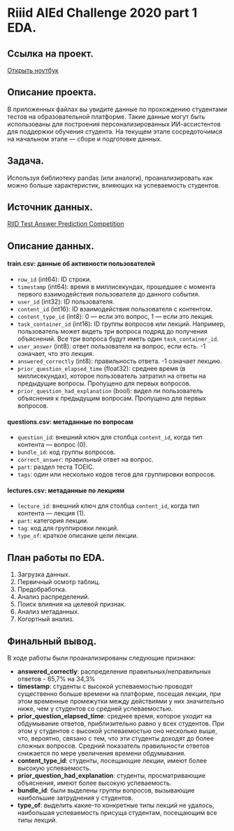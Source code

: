 # Riiid AIEd Challenge 2020 part 1 EDA.

## Ссылка на проект.
[Открыть ноутбук](https://github.com/Vendor62/MIPT_practice/blob/main/homework/py_hw_1/RIIID_AIED_EDA.ipynb)

## Описание проекта.
В приложенных файлах вы увидите данные по прохождению студентами тестов на образовательной платформе. Такие данные могут быть использованы для построения персонализированных ИИ-ассистентов для поддержки обучения студента. На текущем этапе сосредоточимся на начальном этапе — сборе и подготовке данных.

## Задача.
Используя библиотеку pandas (или аналоги), проанализировать как можно больше характеристик, влияющих на успеваемость студентов.

## Источник данных.
[RIID Test Answer Prediction Competition](https://www.kaggle.com/competitions/riiid-test-answer-prediction/overview)

## Описание данных.
#### train.csv: данные об активности пользователей
- `row_id` (int64): ID строки.
- `timestamp` (int64): время в миллисекундах, прошедшее с момента первого взаимодействия пользователя до данного события.
- `user_id` (int32): ID пользователя.
- `content_id` (int16): ID взаимодействия пользователя с контентом.
- `content_type_id` (int8): 0 — если это вопрос, 1 — если это лекция.
- `task_container_id` (int16): ID группы вопросов или лекций. Например, пользователь может видеть три вопроса подряд до получения объяснений. Все три вопроса будут иметь один `task_container_id`.
- `user_answer` (int8): ответ пользователя на вопрос, если есть. -1 означает, что это лекция.
- `answered_correctly` (int8): правильность ответа. -1 означает лекцию.
- `prior_question_elapsed_time` (float32): среднее время (в миллисекундах), которое пользователь затратил на ответы на предыдущие вопросы. Пропущено для первых вопросов.
- `prior_question_had_explanation` (bool): видел ли пользователь объяснения к предыдущим вопросам. Пропущено для первых вопросов.

#### questions.csv: метаданные по вопросам
- `question_id`: внешний ключ для столбца `content_id`, когда тип контента — вопрос (0).
- `bundle_id`: код группы вопросов.
- `correct_answer`: правильный ответ на вопрос.
- `part`: раздел теста TOEIC.
- `tags`: один или несколько кодов тегов для группировки вопросов.

#### lectures.csv: метаданные по лекциям
- `lecture_id`: внешний ключ для столбца `content_id`, когда тип контента — лекция (1).
- `part`: категория лекции.
- `tag`: код для группировки лекций.
- `type_of`: краткое описание цели лекции.

## План работы по EDA.
1. Загрузка данных.
2. Первичный осмотр таблиц.
3. Предобработка.
4. Анализ распределений.
5. Поиск влияния на целевой признак.
6. Анализ метаданных.
7. Когортный анализ.

## Финальный вывод.
В ходе работы были проанализированы следующие признаки: 
- **answered_correctly**: распределение правильных/неправильных ответов - 65,7% на 34,3%  
- **timestamp**: студенты с высокой успеваемостью проводят существенно больше времени на платформе, посещая лекции, при этом временные промежутки между действиями у них значительно ниже, чем у студентов со средней успеваемостью.
- **prior_question_elapsed_time**: среднее время, которое уходит на обдумывание ответов, приблизительно равно у всех студентов. При этом у студентов с высокой успеваемостью оно несколько выше, что, вероятно, связано с тем, что эти студенты доходят до более сложных вопросов. Средний показатель правильности ответов снижается по мере увеличения времени обдумывания.
- **content_type_id**: студенты, посещающие лекции, имеют более высокую успеваемость.
- **prior_question_had_explanation**: студенты, просматривающие объяснения, имеют более высокую успеваемость.
- **bundle_id**: были выделены группы вопросов, вызывающие наибольшие затруднения у студентов. 
- **type_of**: выделить какие-то конкретные типы лекций не удалось, наибольшая успеваемость присуща студентам, посещающим все типы лекций.

